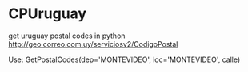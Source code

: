 # CPUruguay
get uruguay postal codes in python
http://geo.correo.com.uy/serviciosv2/CodigoPostal


Use:
GetPostalCodes(dep='MONTEVIDEO', loc='MONTEVIDEO', calle)
